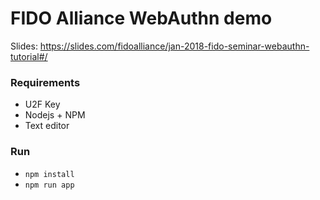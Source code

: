# FIDO Alliance WebAuthn demo

Slides: https://slides.com/fidoalliance/jan-2018-fido-seminar-webauthn-tutorial#/

### Requirements

- U2F Key
- Nodejs + NPM
- Text editor

### Run

- `npm install`
- `npm run app`

